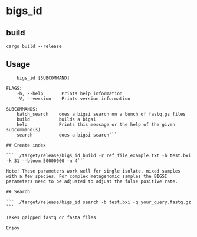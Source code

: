 # bigs_id

## build

```cargo build --release```

## Usage
```USAGE:
    bigs_id [SUBCOMMAND]

FLAGS:
    -h, --help       Prints help information
    -V, --version    Prints version information

SUBCOMMANDS:
    batch_search    does a bigsi search on a bunch of fastq.gz files
    build           builds a bigsi
    help            Prints this message or the help of the given subcommand(s)
    search          does a bigsi search```

## Create index

``` ./target/release/bigs_id build -r ref_file_example.txt -b test.bxi -k 31 --bloom 50000000 -n 4```

Note! These parameters work well for single isolate, mixed samples with a few species. For complex metagenomic samples the BIGSI parameters need to be adjusted to adjust the false positive rate.

## Search

``` ./target/release/bigs_id search -b test.bxi -q your_query.fastq.gz ```

Takes gzipped fastq or fasta files

Enjoy
